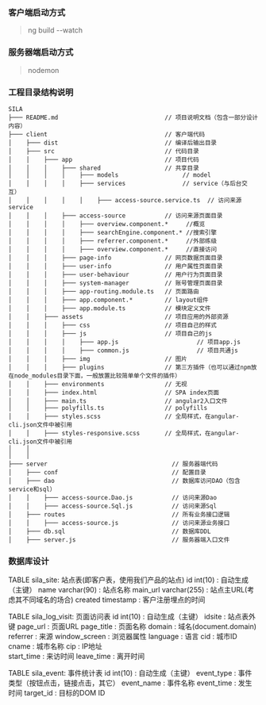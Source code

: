 ### 客户端启动方式
> ng build --watch

### 服务器端启动方式
> nodemon

### 工程目录结构说明
```
SILA
├─── README.md                              // 项目说明文档（包含一部分设计内容）
├─── client                                 // 客户端代码
│    ├─── dist                              // 编译后输出目录
│    ├─── src                               // 代码目录
│    │    ├─── app                          // 项目代码
│    │    │    ├─── shared                  // 共享目录
│    │    │    │    ├─── models                  // model
│    │    │    │    ├─── services                // service（与后台交互）
│    │    │    │    │    ├─── access-source.service.ts  // 访问来源service
│    │    │    ├─── access-source           // 访问来源页面目录
│    │    │    │    ├─── overview.component.*     //概览
│    │    │    │    ├─── searchEngine.component.* //搜索引擎
│    │    │    │    ├─── referrer.component.*     //外部练级
│    │    │    │    ├─── overview.component.*     //直接访问
│    │    │    ├─── page-info               // 网页数据页面目录
│    │    │    ├─── user-info               // 用户属性页面目录
│    │    │    ├─── user-behaviour          // 用户行为页面目录
│    │    │    ├─── system-manager          // 账号管理页面目录
│    │    │    ├─── app-routing.module.ts   // 页面路由
│    │    │    ├─── app.component.*         // layout组件
│    │    │    ├─── app.module.ts           // 模块定义文件
│    │    ├─── assets                       // 项目应用的外部资源
│    │    │    ├─── css                     // 项目自己的样式
│    │    │    ├─── js                      // 项目自己的js
│    │    │    │    ├─── app.js                      // 项目app.js
│    │    │    │    ├─── common.js                   // 项目共通js
│    │    │    ├─── img                     // 图片
│    │    │    ├─── plugins                 // 第三方插件（也可以通过npm放在node_modules目录下面，一般放置比较简单单个文件的插件）
│    │    ├─── environments                 // 无视
│    │    ├─── index.html                   // SPA index页面
│    │    ├─── main.ts                      // angular2入口文件
│    │    ├─── polyfills.ts                 // polyfills
│    │    ├─── styles.scss                  // 全局样式，在angular-cli.json文件中被引用
│    │    ├─── styles-responsive.scss       // 全局样式，在angular-cli.json文件中被引用
│    │
│    │
├─── server                                   // 服务器端代码  
│    ├─── conf                                // 配置目录
│    ├─── dao                                 // 数据库访问DAO（包含service和sql）
│    │    ├─── access-source.Dao.js           // 访问来源Dao
│    │    ├─── access-source.Sql.js           // 访问来源Sql
│    ├─── routes                              // 所有业务接口逻辑
│    │    ├─── access-source.js               // 访问来源业务接口
│    ├─── db.sql                              // 数据库DDL
│    ├─── server.js                           // 服务器端入口文件
```

### 数据库设计
TABLE sila_site: 站点表(即客户表，使用我们产品的站点)
  id int(10)            : 自动生成（主键）
  name varchar(90)      : 站点名称
  main_url varchar(255) : 站点主URL(考虑其不同域名的场合)
  created timestamp     : 客户注册埋点的时间

TABLE sila_log_visit: 页面访问表
  id int(10)            : 自动生成（主键）
  idsite                : 站点表外键
  page_url              : 页面URL
  page_title            : 页面名称
  domain                : 域名(document.domain)
  referrer              : 来源
  window_screen         : 浏览器属性
  language              : 语言
  cid                   : 城市ID
  cname                 : 城市名称
  cip                   : IP地址  
  start_time            : 来访时间
  leave_time            : 离开时间

TABLE sila_event: 事件统计表
  id int(10)            : 自动生成（主键）
  event_type            : 事件类型（按钮点击，链接点击，其它）
  event_name            : 事件名称
  event_time            : 发生时间
  target_id             : 目标的DOM ID